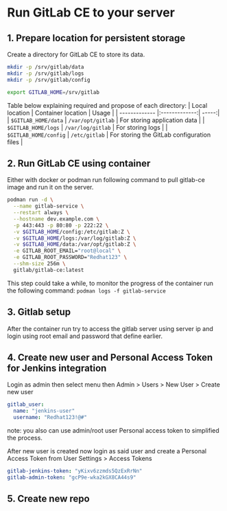 # Run GitLab CE to your server

## 1. Prepare location for persistent storage

Create a directory for GitLab CE to store its data.

```bash
mkdir -p /srv/gitlab/data
mkdir -p /srv/gitlab/logs
mkdir -p /srv/gitlab/config

export GITLAB_HOME=/srv/gitlab
```

Table below explaining required and propose of each directory:
| Local location | Container location | Usage |
| ------------- |:-------------:| -----:|
| `$GITLAB_HOME/data` | `/var/opt/gitlab` | For storing application data |
| `$GITLAB_HOME/logs` | `/var/log/gitlab` | For storing logs |
| `$GITLAB_HOME/config` | `/etc/gitlab` | For storing the GitLab configuration files |

## 2. Run GitLab CE using container

Either with docker or podman run following command to pull gitlab-ce image and run it on the server.

```bash
podman run -d \
  --name gitlab-service \
  --restart always \
  --hostname dev.example.com \
  -p 443:443 -p 80:80 -p 222:22 \
  -v $GITLAB_HOME/config:/etc/gitlab:Z \
  -v $GITLAB_HOME/logs:/var/log/gitlab:Z \
  -v $GITLAB_HOME/data:/var/opt/gitlab:Z \
  -e GITLAB_ROOT_EMAIL="root@local" \
  -e GITLAB_ROOT_PASSWORD="Redhat123" \
  --shm-size 256m \
  gitlab/gitlab-ce:latest
```

This step could take a while, to monitor the progress of the container run the following command: `podman logs -f gitlab-service`

## 3. Gitlab setup

After the container run try to access the gitlab server using server ip and login using root email and password that define earlier.

## 4. Create new user and Personal Access Token for Jenkins integration

Login as admin then select menu then Admin > Users > New User > Create new user

```yaml
gitlab_user:
  name: "jenkins-user"
  username: "Redhat123!@#"
```

note: you also can use admin/root user Personal access token to simplified the process.

After new user is created now login as said user and create a Personal Access Token from User Settings > Access Tokens

```yaml
gitlab-jenkins-token: "yKixv6zzmds5QzExRrNn"
gitlab-admin-token: "gcP9e-wka2kGX8CA44s9"
```

## 5. Create new repo
